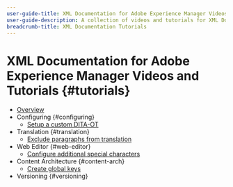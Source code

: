 ```yaml
---
user-guide-title: XML Documentation for Adobe Experience Manager Videos and Tutorials
user-guide-description: A collection of videos and tutorials for XML Documentation for Adobe Experience Manager.
breadcrumb-title: XML Documentation Tutorials
---
```

  
# XML Documentation for Adobe Experience Manager Videos and Tutorials {#tutorials}

+ [Overview](overview.md)
+ Configuring {#configuring}
  + [Setup a custom DITA-OT](./configuring/setup-a-custom-dita-ot.md)
+ Translation {#translation}
  + [Exclude paragraphs from translation](./translation/exclude-paragraphs-from-translation.md)
+ Web Editor {#web-editor}
  + [Configure additional special characters](./web-editor/configure-additional-special-characters.md) 
+ Content Architecture {#content-arch}
  + [Create global keys](./content-architecture/create-global-keys.md)
+ Versioning {#versioning}


